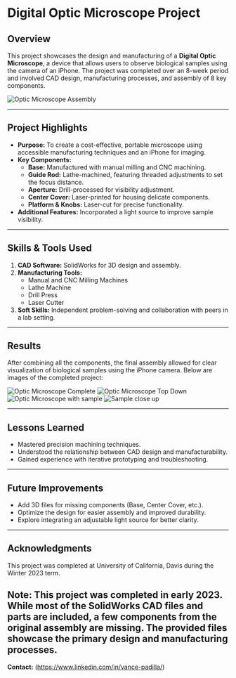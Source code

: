 # Digital Optic Microscope Project

## Overview
This project showcases the design and manufacturing of a **Digital Optic Microscope**, a device that allows users to observe biological samples using the camera of an iPhone. The project was completed over an 8-week period and involved CAD design, manufacturing processes, and assembly of 8 key components.

![Optic Microscope Assembly](https://github.com/user-attachments/assets/c0ff6cfd-4dfc-4b9e-9a1e-74e1beae89ee)


---

## Project Highlights
- **Purpose:** To create a cost-effective, portable microscope using accessible manufacturing techniques and an iPhone for imaging.
- **Key Components:**
  - **Base:** Manufactured with manual milling and CNC machining.
  - **Guide Rod:** Lathe-machined, featuring threaded adjustments to set the focus distance.
  - **Aperture:** Drill-processed for visibility adjustment.
  - **Center Cover:** Laser-printed for housing delicate components.
  - **Platform & Knobs:** Laser-cut for precise functionality.
- **Additional Features:** Incorporated a light source to improve sample visibility.

---

## Skills & Tools Used
1. **CAD Software:** SolidWorks for 3D design and assembly.
2. **Manufacturing Tools:**
   - Manual and CNC Milling Machines
   - Lathe Machine
   - Drill Press
   - Laser Cutter
3. **Soft Skills:** Independent problem-solving and collaboration with peers in a lab setting.

---

## Results
After combining all the components, the final assembly allowed for clear visualization of biological samples using the iPhone camera. Below are images of the completed project:

![Optic Microscope Complete](https://github.com/user-attachments/assets/4e4b87a3-c438-4a96-b7ff-5f9e472d520c)
![Optic Microscope Top Down](https://github.com/user-attachments/assets/b5641769-15cc-4cd4-863d-6e59a69e5ac5)
![Optic Microscope with sample](https://github.com/user-attachments/assets/be6b71b9-2da4-40ea-87ff-21e8463b8755)
![Sample close up](https://github.com/user-attachments/assets/12dec171-9c21-45f9-b69d-dcf9f6f14573)

---

## Lessons Learned
- Mastered precision machining techniques.
- Understood the relationship between CAD design and manufacturability.
- Gained experience with iterative prototyping and troubleshooting.

---

## Future Improvements
- Add 3D files for missing components (Base, Center Cover, etc.).
- Optimize the design for easier assembly and improved durability.
- Explore integrating an adjustable light source for better clarity.

---

## Acknowledgments
This project was completed at University of California, Davis during the Winter 2023 term.

Note:
This project was completed in early 2023. While most of the SolidWorks CAD files and parts are included, a few components from the original assembly are missing. The provided files showcase the primary design and manufacturing processes.
---


**Contact:** (https://www.linkedin.com/in/vance-padilla/)
